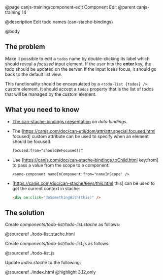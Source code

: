 @page canjs-training/component-edit Component Edit
@parent canjs-training 14

@description Edit todo names (can-stache-bindings)

@body


## The problem

Make it possible to edit a `todos` name by
double-clicking its label which should reveal
a _focused_ input element.  If the user hits
the __enter__ key, the todo should be updated on the
server.  If the input loses focus, it should go
back to the default list view.

This functionality should be encapsulated by a `<todo-list {todos} />`
custom element.  It should accept a `todos` property that
is the list of todos that will be managed by the custom element.


## What you need to know

- [The can-stache-bindings presentation](https://drive.google.com/open?id=0Bx-kNqf-wxZeYUJ3ZVRxUlU2MjQ) on _data bindings_.

- The [https://canjs.com/doc/can-util/dom/attr/attr.special.focused.html focused] custom attribute can be used to specify when an element should be focused:

  ```html
  focused:from="shouldBeFocused()"
  ```

- Use [https://canjs.com/doc/can-stache-bindings.toChild.html key:from] to pass a value from the scope to a component:

  ```
  <some-component nameInComponent:from="nameInScope" />
  ```

- [https://canjs.com/doc/can-stache/keys/this.html this] can be used to get the current context in stache:

  ```html
  <div on:click="doSomethingWith(this)" />
  ```

## The solution

Create _components/todo-list/todo-list.stache_ as follows:

@sourceref ./todo-list.stache.html

Create _components/todo-list/todo-list.js_ as follows:

@sourceref ./todo-list.js

Update _index.stache_ to the following:

@sourceref ./index.html
@highlight 3,12,only
